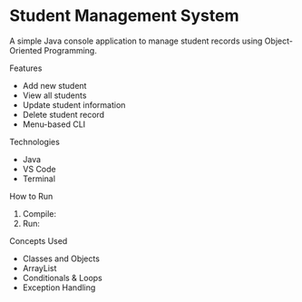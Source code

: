#  Student Management System

A simple Java console application to manage student records using Object-Oriented Programming.

Features
- Add new student
- View all students
- Update student information
- Delete student record
- Menu-based CLI

 Technologies
- Java
- VS Code
- Terminal

 How to Run
1. Compile:
2. Run:

Concepts Used
- Classes and Objects
- ArrayList
- Conditionals & Loops
- Exception Handling
